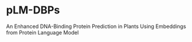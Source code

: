 # pLM-DBPs
An Enhanced DNA-Binding Protein Prediction in Plants Using Embeddings from Protein Language Model
